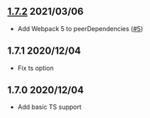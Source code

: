 ## [1.7.2](https://github.com/helloitsjoe/webpack-simple/releases/tag/v1.7.2) 2021/03/06

- Add Webpack 5 to peerDependencies
  ([#5](https://github.com/helloitsjoe/webpack-simple/pull/5))

## 1.7.1 2020/12/04

- Fix ts option

## 1.7.0 2020/12/04

- Add basic TS support
